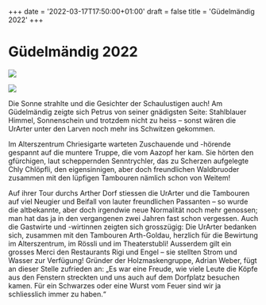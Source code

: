 +++
date = '2022-03-17T17:50:00+01:00'
draft = false
title = 'Güdelmändig 2022'
+++

# Güdelmändig 2022

![](http://tambourenarthgoldau.ch/wp-content/uploads/2022/03/guedelmentig1.jpeg)

![](http://tambourenarthgoldau.ch/wp-content/uploads/2022/03/guedelmentig2.jpeg)

Die Sonne strahlte und die Gesichter der Schaulustigen auch! Am Güdelmändig zeigte sich Petrus von seiner gnädigsten Seite: Stahlblauer Himmel, Sonnenschein und trotzdem nicht zu heiss – sonst wären die UrArter unter den Larven noch mehr ins Schwitzen gekommen.

Im Alterszentrum Chriesigarte warteten Zuschauende und -hörende gespannt auf die muntere Truppe, die vom Aazopf her kam. Sie hörten den gfürchigen, laut scheppernden Senntrychler, das zu Scherzen aufgelegte Chly Chlöpfli, den eigensinnigen, aber doch freundlichen Waldbruoder zusammen mit den lüpfigen Tambouren nämlich schon von Weitem!

Auf ihrer Tour durchs Arther Dorf stiessen die UrArter und die Tambouren auf viel Neugier und Beifall von lauter freundlichen Passanten – so wurde die altbekannte, aber doch irgendwie neue Normalität noch mehr genossen; man hat das ja in den vergangenen zwei Jahren fast schon vergessen. Auch die Gastwirte und -wirtinnen zeigten sich grosszügig: Die UrArter bedanken sich, zusammen mit den Tambouren Arth-Goldau, herzlich für die Bewirtung im Alterszentrum, im Rössli und im Theaterstubli! Ausserdem gilt ein grosses Merci den Restaurants Rigi und Engel – sie stellten Strom und Wasser zur Verfügung! Gründer der Holzmaskengruppe, Adrian Weber, fügt an dieser Stelle zufrieden an: „Es war eine Freude, wie viele Leute die Köpfe aus den Fenstern streckten und uns auch auf dem Dorfplatz besuchen kamen. Für ein Schwarzes oder eine Wurst vom Feuer sind wir ja schliesslich immer zu haben.“

